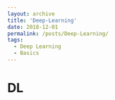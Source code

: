 ```yaml
---
layout: archive
title: 'Deep-Learning'
date: 2018-12-01
permalink: /posts/Deep-Learning/
tags:
  - Deep Learning
  - Basics
---
```


# DL
